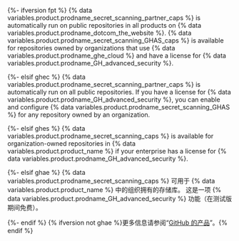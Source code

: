 {%- ifversion fpt %}
{% data variables.product.prodname_secret_scanning_partner_caps %} is automatically run on public repositories in all products on {% data variables.product.prodname_dotcom_the_website %}. {% data variables.product.prodname_secret_scanning_GHAS_caps %} is available for repositories owned by organizations that use {% data variables.product.prodname_ghe_cloud %} and have a license for {% data variables.product.prodname_GH_advanced_security %}.

{%- elsif ghec %}
{% data variables.product.prodname_secret_scanning_partner_caps %} is automatically run on all public repositories. If you have a license for {% data variables.product.prodname_GH_advanced_security %}, you can enable and configure {% data variables.product.prodname_secret_scanning_GHAS %} for any repository owned by an organization.

{%- elsif ghes %}
{% data variables.product.prodname_secret_scanning_caps %} is available for organization-owned repositories in {% data variables.product.product_name %} if your enterprise has a license for {% data variables.product.prodname_GH_advanced_security %}.

{%- elsif ghae %}
{% data variables.product.prodname_secret_scanning_caps %} 可用于 {% data variables.product.product_name %} 中的组织拥有的存储库。 这是一项 {% data variables.product.prodname_GH_advanced_security %} 功能（在测试版期间免费）。

{%- endif %} {% ifversion not ghae %}更多信息请参阅“[GitHub 的产品](/articles/githubs-products)”。{% endif %}

